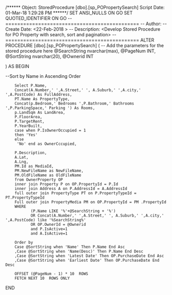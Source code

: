 /****** Object:  StoredProcedure [dbo].[sp_POPropertySearch]    Script Date: 01-Mar-18 1:29:28 PM ******/
SET ANSI_NULLS ON
GO
SET QUOTED_IDENTIFIER ON
GO
-- =============================================
-- Author:      <Roopa Anumula>
-- Create Date: <22-Feb-2018 >
-- Description: <Develop Stored Procedure for PO Property with search, sort and pagination>
-- =============================================
ALTER PROCEDURE [dbo].[sp_POPropertySearch]
(
        -- Add the parameters for the stored procedure here
    @SearchString nvarchar(max),
	@PageNum INT,
	@SortString nvarchar(20),
	@Ownerid INT
	  
)
AS
BEGIN

 --Sort by Name in Ascending Order
 
		Select P.Name, 
	    Concat(A.Number,' ',A.Street,' ', A.Suburb,' ',A.city,' ',A.PostCode) As FullAddress,
		PT.Name As PropertyType,
		Concat(p.Bedroom,' Bedrooms ',P.Bathroom,' Bathrooms ',P.ParkingSpace,' Parking ') As Rooms,
		p.LandSqm As LandArea,
		P.FloorArea,
		P.TargetRent, 
		P.YearBuilt,
		case when P.IsOwnerOccupied = 1 
		then 'Yes'
		else 
		 'No' end as OwnerCccupied,
		
		P.Description,
		A.Lat,
		A.Lng,
		PM.Id as MediaId,
		PM.NewFileName as NewFileName,
		PM.OldFileName as OldFileName
		from OwnerProperty OP
		inner join Property P on OP.PropertyId = P.Id
		inner join Address A on P.AddressId = A.AddressId
		full outer join PropertyType PT on P.PropertyTypeId = PT.PropertyTypeId
		Full outer join PropertyMedia PM on OP.PropertyId = PM .PropertyId 
		WHERE  
			   (P.Name LIKE '%'+@SearchString + '%')
			   OR Concat(A.Number,' ',A.Street,' ', A.Suburb,' ',A.city,' ',A.PostCode) like '%SearchString%'
			   OR OP.OwnerId = @Ownerid
			   and P.IsActive=1
			   and A.IsActive=1

		Order by 
		Case @SortString when 'Name' Then P.Name End Asc
		,Case @SortString when 'Name(Desc)' Then P.Name End Desc
		,Case @SortString when 'Latest Date' Then OP.PurchaseDate End Asc
		,Case @SortString when 'Earliest Date' Then OP.PurchaseDate End Desc
		
		OFFSET (@PageNum - 1) * 10  ROWS
		FETCH NEXT 10  ROWS ONLY
END


